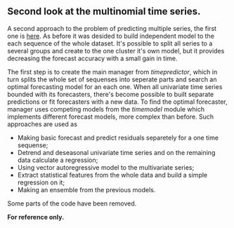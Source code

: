 ## Second look at the multinomial time series.

A second approach to the problem of predicting multiple series, the first one is [here](https://github.com/RodinaMariia/timeseries-sample).
As before it was desided to build independent model to the each sequence of the whole dataset. It's possible to split all series to a several groups and create to the one cluster it's own model, but it provides decreasing the forecast accuracy with a small gain in time. 

The first step is to create the main manager from *timepredictor*, which in turn splits the whole set of sequenses into seperate parts and search an optimal forecasting model for an each one. When all univariate time series bounded with its forecasters, there's become possible to built separate predictions or fit forecasters with a new data. To find the optimal forecaster, manager uses competing models from the *timemodel* module which implements different forecast models, more complex than before. Such approaches are used as 
* Making basic forecast and predict residuals separetely for a one time sequense;
* Detrend and deseasonal univariate time series and on the remaining data calculate a regression;
* Using vector autoregressive model to the multivariate series;
* Extract statistical features from the whole data and build a simple regression on it;
* Making an ensemble from the previous models.


Some parts of the code have been removed.

**For reference only.** 
